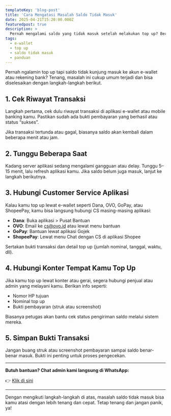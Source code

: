 ```yaml
---
templateKey: 'blog-post'
title: 'Cara Mengatasi Masalah Saldo Tidak Masuk'
date: 2025-04-21T15:20:00.000Z
featuredpost: true
description: >
  Pernah mengalami saldo yang tidak masuk setelah melakukan top up? Berikut panduan lengkap cara mengatasinya dengan cepat dan tepat.
tags:
  - e-wallet
  - top up
  - saldo tidak masuk
  - panduan
---
```


Pernah ngalamin top up tapi saldo tidak kunjung masuk ke akun e-wallet atau rekening bank? Tenang, masalah ini cukup umum terjadi dan bisa diselesaikan dengan langkah-langkah berikut.

## 1. Cek Riwayat Transaksi

Langkah pertama, cek dulu riwayat transaksi di aplikasi e-wallet atau mobile banking kamu. Pastikan sudah ada bukti pembayaran yang berhasil atau status “sukses”.

Jika transaksi tertunda atau gagal, biasanya saldo akan kembali dalam beberapa menit atau jam.

## 2. Tunggu Beberapa Saat

Kadang server aplikasi sedang mengalami gangguan atau delay. Tunggu 5–15 menit, lalu refresh aplikasi kamu. Jika saldo belum juga masuk, lanjut ke langkah berikutnya.

## 3. Hubungi Customer Service Aplikasi

Kalau kamu top up lewat e-wallet seperti Dana, OVO, GoPay, atau ShopeePay, kamu bisa langsung hubungi CS masing-masing aplikasi:

- **Dana**: Buka aplikasi > Pusat Bantuan  
- **OVO**: Email ke cs@ovo.id atau lewat menu bantuan  
- **GoPay**: Bantuan lewat aplikasi Gojek  
- **ShopeePay**: Lewat menu Chat dengan CS di aplikasi Shopee

Sertakan bukti transaksi dan detail top up (jumlah nominal, tanggal, waktu, dll).

## 4. Hubungi Konter Tempat Kamu Top Up

Jika kamu top up lewat konter atau gerai, segera hubungi penjual atau admin yang melayani kamu. Berikan info seperti:

- Nomor HP tujuan
- Nominal top up
- Bukti pembayaran (struk atau screenshot)

Biasanya petugas akan bantu cek status pengiriman saldo melalui sistem mereka.

## 5. Simpan Bukti Transaksi

Jangan buang struk atau screenshot pembayaran sampai saldo benar-benar masuk. Bukti ini penting untuk proses pengecekan.

---

**Butuh bantuan? Chat admin kami langsung di WhatsApp:**

👉 [Klik di sini](https://wa.me/6281234567890?text=Halo%2C%20saya%20mau%20melaporkan%20masalah%20saldo%20tidak%20masuk)

---

Dengan mengikuti langkah-langkah di atas, masalah saldo tidak masuk bisa kamu atasi dengan lebih tenang dan cepat. Tetap tenang dan jangan panik, ya!
